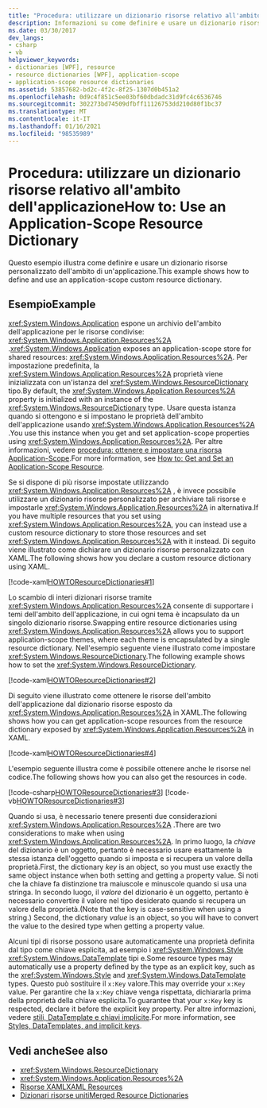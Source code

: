 ```yaml
---
title: "Procedura: utilizzare un dizionario risorse relativo all'ambito dell'applicazione"
description: Informazioni su come definire e usare un dizionario risorse personalizzato con ambito applicazione in Windows Presentation Foundation (WPF).
ms.date: 03/30/2017
dev_langs:
- csharp
- vb
helpviewer_keywords:
- dictionaries [WPF], resource
- resource dictionaries [WPF], application-scope
- application-scope resource dictionaries
ms.assetid: 53857682-bd2c-4f2c-8f25-1307d0b451a2
ms.openlocfilehash: 0d9c4f851c5ee03bf60dbdadc31d9fc4c6536746
ms.sourcegitcommit: 302273bd74509dfbff11126753dd210d80f1bc37
ms.translationtype: MT
ms.contentlocale: it-IT
ms.lasthandoff: 01/16/2021
ms.locfileid: "98535989"
---
```

# <a name="how-to-use-an-application-scope-resource-dictionary"></a><span data-ttu-id="8bc1e-103">Procedura: utilizzare un dizionario risorse relativo all'ambito dell'applicazione</span><span class="sxs-lookup"><span data-stu-id="8bc1e-103">How to: Use an Application-Scope Resource Dictionary</span></span>

<span data-ttu-id="8bc1e-104">Questo esempio illustra come definire e usare un dizionario risorse personalizzato dell'ambito di un'applicazione.</span><span class="sxs-lookup"><span data-stu-id="8bc1e-104">This example shows how to define and use an application-scope custom resource dictionary.</span></span>  
  
## <a name="example"></a><span data-ttu-id="8bc1e-105">Esempio</span><span class="sxs-lookup"><span data-stu-id="8bc1e-105">Example</span></span>  

 <span data-ttu-id="8bc1e-106"><xref:System.Windows.Application> espone un archivio dell'ambito dell'applicazione per le risorse condivise: <xref:System.Windows.Application.Resources%2A> .</span><span class="sxs-lookup"><span data-stu-id="8bc1e-106"><xref:System.Windows.Application> exposes an application-scope store for shared resources: <xref:System.Windows.Application.Resources%2A>.</span></span> <span data-ttu-id="8bc1e-107">Per impostazione predefinita, la <xref:System.Windows.Application.Resources%2A> proprietà viene inizializzata con un'istanza del <xref:System.Windows.ResourceDictionary> tipo.</span><span class="sxs-lookup"><span data-stu-id="8bc1e-107">By default, the <xref:System.Windows.Application.Resources%2A> property is initialized with an instance of the <xref:System.Windows.ResourceDictionary> type.</span></span> <span data-ttu-id="8bc1e-108">Usare questa istanza quando si ottengono e si impostano le proprietà dell'ambito dell'applicazione usando <xref:System.Windows.Application.Resources%2A> .</span><span class="sxs-lookup"><span data-stu-id="8bc1e-108">You use this instance when you get and set application-scope properties using <xref:System.Windows.Application.Resources%2A>.</span></span> <span data-ttu-id="8bc1e-109">Per altre informazioni, vedere [procedura: ottenere e impostare una risorsa Application-Scope](/previous-versions/dotnet/netframework-4.0/aa348547(v=vs.100)).</span><span class="sxs-lookup"><span data-stu-id="8bc1e-109">For more information, see [How to: Get and Set an Application-Scope Resource](/previous-versions/dotnet/netframework-4.0/aa348547(v=vs.100)).</span></span>
  
 <span data-ttu-id="8bc1e-110">Se si dispone di più risorse impostate utilizzando <xref:System.Windows.Application.Resources%2A> , è invece possibile utilizzare un dizionario risorse personalizzato per archiviare tali risorse e impostarle <xref:System.Windows.Application.Resources%2A> in alternativa.</span><span class="sxs-lookup"><span data-stu-id="8bc1e-110">If you have multiple resources that you set using <xref:System.Windows.Application.Resources%2A>, you can instead use a custom resource dictionary to store those resources and set <xref:System.Windows.Application.Resources%2A> with it instead.</span></span> <span data-ttu-id="8bc1e-111">Di seguito viene illustrato come dichiarare un dizionario risorse personalizzato con XAML.</span><span class="sxs-lookup"><span data-stu-id="8bc1e-111">The following shows how you declare a custom resource dictionary using XAML.</span></span>
  
 [!code-xaml[HOWTOResourceDictionaries#1](~/samples/snippets/csharp/VS_Snippets_Wpf/HowToResourceDictionaries/CSharp/MyResourceDictionary.xaml#1)]  
  
 <span data-ttu-id="8bc1e-112">Lo scambio di interi dizionari risorse tramite <xref:System.Windows.Application.Resources%2A> consente di supportare i temi dell'ambito dell'applicazione, in cui ogni tema è incapsulato da un singolo dizionario risorse.</span><span class="sxs-lookup"><span data-stu-id="8bc1e-112">Swapping entire resource dictionaries using <xref:System.Windows.Application.Resources%2A> allows you to support application-scope themes, where each theme is encapsulated by a single resource dictionary.</span></span> <span data-ttu-id="8bc1e-113">Nell'esempio seguente viene illustrato come impostare <xref:System.Windows.ResourceDictionary>.</span><span class="sxs-lookup"><span data-stu-id="8bc1e-113">The following example shows how to set the <xref:System.Windows.ResourceDictionary>.</span></span>  
  
 [!code-xaml[HOWTOResourceDictionaries#2](~/samples/snippets/csharp/VS_Snippets_Wpf/HowToResourceDictionaries/CSharp/App.xaml#2)]  
  
 <span data-ttu-id="8bc1e-114">Di seguito viene illustrato come ottenere le risorse dell'ambito dell'applicazione dal dizionario risorse esposto da <xref:System.Windows.Application.Resources%2A> in XAML.</span><span class="sxs-lookup"><span data-stu-id="8bc1e-114">The following shows how you can get application-scope resources from the resource dictionary exposed by <xref:System.Windows.Application.Resources%2A> in XAML.</span></span>  
  
 [!code-xaml[HOWTOResourceDictionaries#4](~/samples/snippets/csharp/VS_Snippets_Wpf/HowToResourceDictionaries/CSharp/MainWindow.xaml#4)]  
  
 <span data-ttu-id="8bc1e-115">L'esempio seguente illustra come è possibile ottenere anche le risorse nel codice.</span><span class="sxs-lookup"><span data-stu-id="8bc1e-115">The following shows how you can also get the resources in code.</span></span>  
  
 [!code-csharp[HOWTOResourceDictionaries#3](~/samples/snippets/csharp/VS_Snippets_Wpf/HowToResourceDictionaries/CSharp/MainWindow.xaml.cs#3)]
 [!code-vb[HOWTOResourceDictionaries#3](~/samples/snippets/visualbasic/VS_Snippets_Wpf/HowToResourceDictionaries/VB/MainWindow.xaml.vb#3)]  
  
 <span data-ttu-id="8bc1e-116">Quando si usa, è necessario tenere presenti due considerazioni <xref:System.Windows.Application.Resources%2A> .</span><span class="sxs-lookup"><span data-stu-id="8bc1e-116">There are two considerations to make when using <xref:System.Windows.Application.Resources%2A>.</span></span> <span data-ttu-id="8bc1e-117">In primo luogo, la *chiave* del dizionario è un oggetto, pertanto è necessario usare esattamente la stessa istanza dell'oggetto quando si imposta e si recupera un valore della proprietà.</span><span class="sxs-lookup"><span data-stu-id="8bc1e-117">First, the dictionary *key* is an object, so you must use exactly the same object instance when both setting and getting a property value.</span></span> <span data-ttu-id="8bc1e-118">Si noti che la chiave fa distinzione tra maiuscole e minuscole quando si usa una stringa. In secondo luogo, il *valore* del dizionario è un oggetto, pertanto è necessario convertire il valore nel tipo desiderato quando si recupera un valore della proprietà.</span><span class="sxs-lookup"><span data-stu-id="8bc1e-118">(Note that the key is case-sensitive when using a string.) Second, the dictionary *value* is an object, so you will have to convert the value to the desired type when getting a property value.</span></span>  

<span data-ttu-id="8bc1e-119">Alcuni tipi di risorse possono usare automaticamente una proprietà definita dal tipo come chiave esplicita, ad esempio i <xref:System.Windows.Style> <xref:System.Windows.DataTemplate> tipi e.</span><span class="sxs-lookup"><span data-stu-id="8bc1e-119">Some resource types may automatically use a property defined by the type as an explicit key, such as the <xref:System.Windows.Style> and <xref:System.Windows.DataTemplate> types.</span></span> <span data-ttu-id="8bc1e-120">Questo può sostituire il `x:Key` valore.</span><span class="sxs-lookup"><span data-stu-id="8bc1e-120">This may override your `x:Key` value.</span></span> <span data-ttu-id="8bc1e-121">Per garantire che la `x:Key` chiave venga rispettata, dichiararla prima della proprietà della chiave esplicita.</span><span class="sxs-lookup"><span data-stu-id="8bc1e-121">To guarantee that your `x:Key` key is respected, declare it before the explicit key property.</span></span> <span data-ttu-id="8bc1e-122">Per altre informazioni, vedere [stili, DataTemplate e chiavi implicite](../advanced/xaml-resources-define.md#styles-datatemplates-and-implicit-keys).</span><span class="sxs-lookup"><span data-stu-id="8bc1e-122">For more information, see [Styles, DataTemplates, and implicit keys](../advanced/xaml-resources-define.md#styles-datatemplates-and-implicit-keys).</span></span>

## <a name="see-also"></a><span data-ttu-id="8bc1e-123">Vedi anche</span><span class="sxs-lookup"><span data-stu-id="8bc1e-123">See also</span></span>

- <xref:System.Windows.ResourceDictionary>
- <xref:System.Windows.Application.Resources%2A>
- [<span data-ttu-id="8bc1e-124">Risorse XAML</span><span class="sxs-lookup"><span data-stu-id="8bc1e-124">XAML Resources</span></span>](/dotnet/desktop-wpf/fundamentals/xaml-resources-define)
- [<span data-ttu-id="8bc1e-125">Dizionari risorse uniti</span><span class="sxs-lookup"><span data-stu-id="8bc1e-125">Merged Resource Dictionaries</span></span>](../advanced/merged-resource-dictionaries.md)
